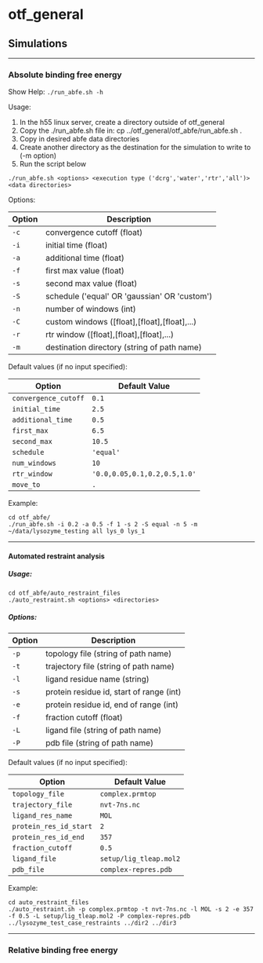 # otf_general


## Simulations
***
### Absolute binding free energy

Show Help: ```./run_abfe.sh -h```

Usage:

1. In the h55 linux server, create a directory outside of otf_general
2. Copy the ./run_abfe.sh file in: cp ../otf_general/otf_abfe/run_abfe.sh .
3. Copy in desired abfe data directories
4. Create another directory as the destination for the simulation to write to (-m option)
4. Run the script below

```
./run_abfe.sh <options> <execution type ('dcrg','water','rtr','all')> <data directories>
```

Options:

| Option | Description                                  |
|--------|----------------------------------------------|
| `-c`   | convergence cutoff (float)                   |
| `-i`   | initial time (float)                         |
| `-a`   | additional time (float)                      |
| `-f`   | first max value (float)                      |
| `-s`   | second max value (float)                     |
| `-S`   | schedule ('equal' OR 'gaussian' OR 'custom')  |
| `-n`   | number of windows (int)                      |
| `-C`   | custom windows ([float],[float],[float],...)  |
| `-r`   | rtr window ([float],[float],[float],...)      |
| `-m`   | destination directory (string of path name)   |

Default values (if no input specified):

| Option                | Default Value                   |
|-----------------------|---------------------------------|
| `convergence_cutoff`  | `0.1`                           |
| `initial_time`        | `2.5`                           |
| `additional_time`     | `0.5`                           |
| `first_max`           | `6.5`                           |
| `second_max`          | `10.5`                          |
| `schedule`            | `'equal'`                       |
| `num_windows`         | `10`                            |
| `rtr_window`          | `'0.0,0.05,0.1,0.2,0.5,1.0'`    |
| `move_to`             | `.`                             |

Example:
```
cd otf_abfe/
./run_abfe.sh -i 0.2 -a 0.5 -f 1 -s 2 -S equal -n 5 -m ~/data/lysozyme_testing all lys_0 lys_1
```


***


#### Automated restraint analysis

##### Usage:
```
cd otf_abfe/auto_restraint_files
./auto_restraint.sh <options> <directories>
```
##### Options:

| Option | Description                                |
|--------|--------------------------------------------|
| `-p`   | topology file (string of path name)        |
| `-t`   | trajectory file (string of path name)      |
| `-l`   | ligand residue name (string)               |
| `-s`   | protein residue id, start of range (int)   |
| `-e`   | protein residue id, end of range (int)     |
| `-f`   | fraction cutoff (float)                    |
| `-L`   | ligand file (string of path name)          |
| `-P`   | pdb file (string of path name)             |

Default values (if no input specified):


| Option                 | Default Value              |
|------------------------|----------------------------|
| `topology_file`        | `complex.prmtop`           |
| `trajectory_file`      | `nvt-7ns.nc`               |
| `ligand_res_name`      | `MOL`                      |
| `protein_res_id_start` | `2`                        |
| `protein_res_id_end`   | `357`                      |
| `fraction_cutoff`      | `0.5`                      |
| `ligand_file`          | `setup/lig_tleap.mol2`     |
| `pdb_file`             | `complex-repres.pdb`       |

Example:
```
cd auto_restraint_files
./auto_restraint.sh -p complex.prmtop -t nvt-7ns.nc -l MOL -s 2 -e 357 -f 0.5 -L setup/lig_tleap.mol2 -P complex-repres.pdb ../lysozyme_test_case_restraints ../dir2 ../dir3
```


***


### Relative binding free energy

## 